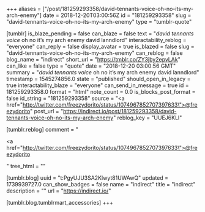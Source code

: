 +++
aliases = ["/post/181259293358/david-tennants-voice-oh-no-its-my-arch-enemy"]
date = 2018-12-20T03:00:56Z
id = "181259293358"
slug = "david-tennants-voice-oh-no-its-my-arch-enemy"
type = "tumblr-quote"

[tumblr]
is_blaze_pending = false
can_blaze = false
text = "*david tennants voice* oh no it’s my arch enemy david lanndlord"
interactability_reblog = "everyone"
can_reply = false
display_avatar = true
is_blazed = false
slug = "david-tennants-voice-oh-no-its-my-arch-enemy"
can_reblog = false
blog_name = "indirect"
short_url = "https://tmblr.co/ZY3jby2epvLAk"
can_like = false
type = "quote"
date = "2018-12-20 03:00:56 GMT"
summary = "*david tennants voice* oh no it’s my arch enemy david lanndlord"
timestamp = 1545274856.0
state = "published"
should_open_in_legacy = true
interactability_blaze = "everyone"
can_send_in_message = true
id = 181259293358.0
format = "html"
note_count = 0.0
is_blocks_post_format = false
id_string = "181259293358"
source = "<a href=\"http://twitter.com/freezydorito/status/1074967852707397633\">@freezydorito</a>"
post_url = "https://indirect.io/post/181259293358/david-tennants-voice-oh-no-its-my-arch-enemy"
reblog_key = "UUEJ6KLl"

[tumblr.reblog]
comment = "<p><a href=\"http://twitter.com/freezydorito/status/1074967852707397633\">@freezydorito</a></p>"
tree_html = ""

[tumblr.blog]
uuid = "t:PgyUJU3SA2Klwyt81UWAwQ"
updated = 1739939727.0
can_show_badges = false
name = "indirect"
title = "indirect"
description = ""
url = "https://indirect.io/"

[tumblr.blog.tumblrmart_accessories]
+++

